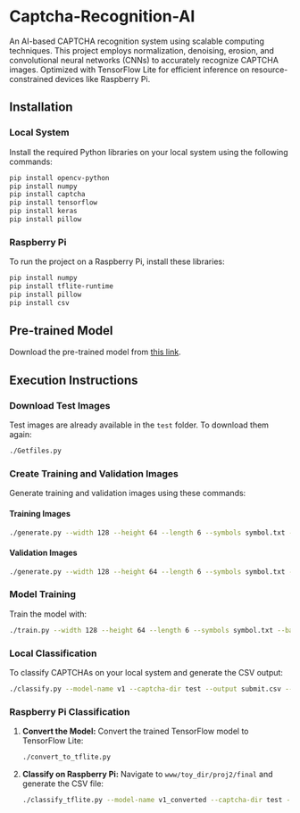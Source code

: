 
# Captcha-Recognition-AI

An AI-based CAPTCHA recognition system using scalable computing techniques. This project employs normalization, denoising, erosion, and convolutional neural networks (CNNs) to accurately recognize CAPTCHA images. Optimized with TensorFlow Lite for efficient inference on resource-constrained devices like Raspberry Pi.

## Installation

### Local System
Install the required Python libraries on your local system using the following commands:
```bash
pip install opencv-python
pip install numpy
pip install captcha
pip install tensorflow
pip install keras
pip install pillow
```

### Raspberry Pi
To run the project on a Raspberry Pi, install these libraries:
```bash
pip install numpy
pip install tflite-runtime
pip install pillow
pip install csv
```

## Pre-trained Model
Download the pre-trained model from [this link](https://drive.google.com/file/d/1adFO7Dy4ro4BqVmzv2f1AKd4_bQmGVV2/view?usp=drive_link).

## Execution Instructions

### Download Test Images
Test images are already available in the `test` folder. To download them again:
```bash
./Getfiles.py
```

### Create Training and Validation Images
Generate training and validation images using these commands:

#### Training Images
```bash
./generate.py --width 128 --height 64 --length 6 --symbols symbol.txt --count 100000 --output-dir training_data --font eamonwide.woff.ttf
```

#### Validation Images
```bash
./generate.py --width 128 --height 64 --length 6 --symbols symbol.txt --count 100000 --output-dir validation_data --font eamonwide.woff.ttf
```

### Model Training
Train the model with:
```bash
./train.py --width 128 --height 64 --length 6 --symbols symbol.txt --batch-size 25 --epochs 10 --output-model-name v1 --train-dataset training_data --validate-dataset validation_data
```

### Local Classification
To classify CAPTCHAs on your local system and generate the CSV output:
```bash
./classify.py --model-name v1 --captcha-dir test --output submit.csv --symbols symbol.txt
```

### Raspberry Pi Classification
1. **Convert the Model:** Convert the trained TensorFlow model to TensorFlow Lite:
    ```bash
    ./convert_to_tflite.py
    ```

2. **Classify on Raspberry Pi:** Navigate to `www/toy_dir/proj2/final` and generate the CSV file:
    ```bash
    ./classify_tflite.py --model-name v1_converted --captcha-dir test --output submit.csv --symbols symbol.txt
    ```

